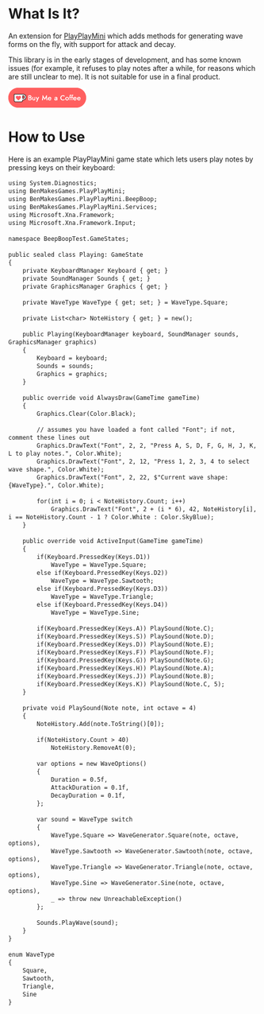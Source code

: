 # What Is It?

An extension for [PlayPlayMini](https://github.com/BenMakesGames/PlayPlayMini) which adds methods for generating wave forms on the fly, with support for attack and decay.

This library is in the early stages of development, and has some known issues (for example, it refuses to play notes after a while, for reasons which are still unclear to me). It is not suitable for use in a final product.

[![Buy Me a Coffee at ko-fi.com](https://raw.githubusercontent.com/BenMakesGames/AssetsForNuGet/main/buymeacoffee.png)](https://ko-fi.com/A0A12KQ16)

# How to Use

Here is an example PlayPlayMini game state which lets users play notes by pressing keys on their keyboard:

```
using System.Diagnostics;
using BenMakesGames.PlayPlayMini;
using BenMakesGames.PlayPlayMini.BeepBoop;
using BenMakesGames.PlayPlayMini.Services;
using Microsoft.Xna.Framework;
using Microsoft.Xna.Framework.Input;

namespace BeepBoopTest.GameStates;

public sealed class Playing: GameState
{
    private KeyboardManager Keyboard { get; }
    private SoundManager Sounds { get; }
    private GraphicsManager Graphics { get; }

    private WaveType WaveType { get; set; } = WaveType.Square;

    private List<char> NoteHistory { get; } = new();

    public Playing(KeyboardManager keyboard, SoundManager sounds, GraphicsManager graphics)
    {
        Keyboard = keyboard;
        Sounds = sounds;
        Graphics = graphics;
    }

    public override void AlwaysDraw(GameTime gameTime)
    {
        Graphics.Clear(Color.Black);

        // assumes you have loaded a font called "Font"; if not, comment these lines out
        Graphics.DrawText("Font", 2, 2, "Press A, S, D, F, G, H, J, K, L to play notes.", Color.White);
        Graphics.DrawText("Font", 2, 12, "Press 1, 2, 3, 4 to select wave shape.", Color.White);
        Graphics.DrawText("Font", 2, 22, $"Current wave shape: {WaveType}.", Color.White);
        
        for(int i = 0; i < NoteHistory.Count; i++)
            Graphics.DrawText("Font", 2 + (i * 6), 42, NoteHistory[i], i == NoteHistory.Count - 1 ? Color.White : Color.SkyBlue);
    }

    public override void ActiveInput(GameTime gameTime)
    {
        if(Keyboard.PressedKey(Keys.D1))
            WaveType = WaveType.Square;
        else if(Keyboard.PressedKey(Keys.D2))
            WaveType = WaveType.Sawtooth;
        else if(Keyboard.PressedKey(Keys.D3))
            WaveType = WaveType.Triangle;
        else if(Keyboard.PressedKey(Keys.D4))
            WaveType = WaveType.Sine;
        
        if(Keyboard.PressedKey(Keys.A)) PlaySound(Note.C);
        if(Keyboard.PressedKey(Keys.S)) PlaySound(Note.D);
        if(Keyboard.PressedKey(Keys.D)) PlaySound(Note.E);
        if(Keyboard.PressedKey(Keys.F)) PlaySound(Note.F);
        if(Keyboard.PressedKey(Keys.G)) PlaySound(Note.G);
        if(Keyboard.PressedKey(Keys.H)) PlaySound(Note.A);
        if(Keyboard.PressedKey(Keys.J)) PlaySound(Note.B);
        if(Keyboard.PressedKey(Keys.K)) PlaySound(Note.C, 5);
    }
    
    private void PlaySound(Note note, int octave = 4)
    {
        NoteHistory.Add(note.ToString()[0]);

        if(NoteHistory.Count > 40)
            NoteHistory.RemoveAt(0);
        
        var options = new WaveOptions()
        {
            Duration = 0.5f,
            AttackDuration = 0.1f,
            DecayDuration = 0.1f,
        };
        
        var sound = WaveType switch
        {
            WaveType.Square => WaveGenerator.Square(note, octave, options),
            WaveType.Sawtooth => WaveGenerator.Sawtooth(note, octave, options),
            WaveType.Triangle => WaveGenerator.Triangle(note, octave, options),
            WaveType.Sine => WaveGenerator.Sine(note, octave, options),
            _ => throw new UnreachableException()
        };
        
        Sounds.PlayWave(sound);
    }
}

enum WaveType
{
    Square,
    Sawtooth,
    Triangle,
    Sine
}
```

